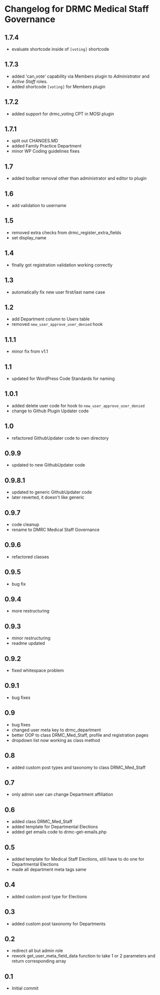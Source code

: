 # Changelog for DRMC Medical Staff Governance

## 1.7.4

 * evaluate shortcode inside of `[voting]` shortcode

## 1.7.3

 * added 'can\_vote' capability via Members plugin to _Administrator_ and _Active Staff_ roles.
 * added shortcode `[voting]` for Members plugin

## 1.7.2

* added support for drmc_voting CPT in MOSI plugin

## 1.7.1

* split out CHANGES.MD
* added Family Practice Department
* minor WP Coding guidelines fixes

## 1.7

* added toolbar removal other than administrator and editor to plugin

## 1.6

* add validation to username

## 1.5

* removed extra checks from drmc\_register\_extra_fields
* set display\_name

## 1.4

* finally got registration validation working correctly

## 1.3

* automatically fix new user first/last name case

## 1.2

* add Department column to Users table
* removed `new_user_approve_user_denied` hook

## 1.1.1

* minor fix from v1.1

## 1.1

* updated for WordPress Code Standards for naming

## 1.0.1

* added delete user code for hook to `new_user_approve_user_denied`
* change to Github Plugin Updater code

## 1.0

* refactored GithubUpdater code to own directory

## 0.9.9

* updated to new GithubUpdater code

## 0.9.8.1

* updated to generic GithubUpdater code
* later reverted, it doesn't like generic

## 0.9.7

* code cleanup
* rename to DMRC Medical Staff Governance

## 0.9.6

* refactored classes

## 0.9.5

* bug fix

## 0.9.4

* more restructuring

## 0.9.3

* minor restructuring
* readme updated

## 0.9.2

* fixed whitespace problem

## 0.9.1

* bug fixes

## 0.9

* bug fixes
* changed user meta key to drmc\_department
* better OOP to class DRMC\_Med_Staff, profile and registration pages
* dropdown list now working as class method

## 0.8

* added custom post types and taxonomy to class DRMC\_Med_Staff

## 0.7

* only admin user can change Department affiliation

## 0.6

* added class DRMC\_Med_Staff
* added template for Departmental Elections
* added get emails code to drmc-get-emails.php

## 0.5

* added template for Medical Staff Elections, still have to do one for Departmental Elections
* made all department meta tags same

## 0.4

* added custom post type for Elections

## 0.3

* added custom post taxonomy for Departments

## 0.2

* redirect all but admin role
* rework get_user_meta_field_data function to take 1 or 2 parameters and return corresponding array

## 0.1

* Initial commit
